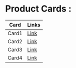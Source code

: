 # Product Cards : 

|Card|Links|
|----|-----|
|Card1|[Link](https://sm8uti.github.io/Ui_Compnents/Product%20Card/Card1.html)|
|Card2|[Link](https://sm8uti.github.io/Ui_Compnents/Product%20Card/Card2.html)|
|Card3|[Link](https://sm8uti.github.io/Ui_Compnents/Product%20Card/Card3.html)|
|Card4|[Link](https://sm8uti.github.io/Ui_Compnents/Product%20Card/Card4.html)|
